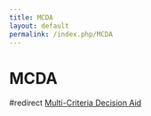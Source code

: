 ```yaml
---
title: MCDA
layout: default
permalink: /index.php/MCDA
---
```


# MCDA

#redirect [Multi-Criteria Decision Aid](Multi-Criteria_Decision_Aid)